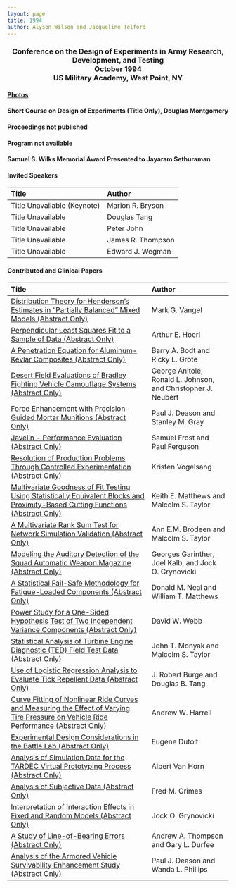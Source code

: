 ```yaml
---
layout: page
title: 1994
author: Alyson Wilson and Jacqueline Telford
---
```

<div align="center"><h3>Conference on the Design of Experiments in Army Research, Development, and Testing<br>
October 1994<br>
US Military Academy, West Point, NY</h3></div>


#### [Photos](https://alysongwilson.github.io/ACAS/DOE5/1994.pdf)

#### Short Course on Design of Experiments (Title Only), Douglas Montgomery

#### Proceedings not published 

#### Program not available

#### Samuel S. Wilks Memorial Award Presented to Jayaram Sethuraman


#### Invited Speakers

| Title | Author |
| :--- | :--- |
| Title Unavailable (Keynote) | Marion R. Bryson |
| Title Unavailable | Douglas Tang |
| Title Unavailable | Peter John |
| Title Unavailable | James R. Thompson |
| Title Unavailable | Edward J. Wegman |


#### Contributed and Clinical Papers

| Title | Author |
| :--- | :--- |
| [Distribution Theory for Henderson’s Estimates in “Partially Balanced” Mixed Models (Abstract Only)](https://alysongwilson.github.io/ACAS/DOE5/DOE40.pdf#page=1) | Mark G. Vangel |
| [Perpendicular Least Squares Fit to a Sample of Data (Abstract Only)](https://alysongwilson.github.io/ACAS/DOE5/DOE40.pdf#page=2) | Arthur E. Hoerl |
| [A Penetration Equation for Aluminum-Kevlar Composites (Abstract Only)](https://alysongwilson.github.io/ACAS/DOE5/DOE40.pdf#page=3) | Barry A. Bodt and Ricky L. Grote |
| [Desert Field Evaluations of Bradley Fighting Vehicle Camouflage Systems (Abstract Only)](https://alysongwilson.github.io/ACAS/DOE5/DOE40.pdf#page=4) | George Anitole, Ronald L. Johnson, and Christopher J. Neubert |
| [Force Enhancement with Precision-Guided Mortar Munitions (Abstract Only)](https://alysongwilson.github.io/ACAS/DOE5/DOE40.pdf#page=5) | Paul J. Deason and Stanley M. Gray |
| [Javelin - Performance Evaluation (Abstract Only)](https://alysongwilson.github.io/ACAS/DOE5/DOE40.pdf#page=6) | Samuel Frost and Paul Ferguson |
| [Resolution of Production Problems Through Controlled Experimentation (Abstract Only)](https://alysongwilson.github.io/ACAS/DOE5/DOE40.pdf#page=7) | Kristen Vogelsang |
| [Multivariate Goodness of Fit Testing Using Statistically Equivalent Blocks and Proximity-Based Cutting Functions (Abstract Only)](https://alysongwilson.github.io/ACAS/DOE5/DOE40.pdf#page=8) | Keith E. Matthews and Malcolm S. Taylor |
| [A Multivariate Rank Sum Test for Network Simulation Validation (Abstract Only)](https://alysongwilson.github.io/ACAS/DOE5/DOE40.pdf#page=9) | Ann E.M. Brodeen and Malcolm S. Taylor |
| [Modeling the Auditory Detection of the Squad Automatic Weapon Magazine (Abstract Only)](https://alysongwilson.github.io/ACAS/DOE5/DOE40.pdf#page=10) | Georges Garinther, Joel Kalb, and Jock O. Grynovicki |
| [A Statistical Fail-Safe Methodology for Fatigue-Loaded Components (Abstract Only)](https://alysongwilson.github.io/ACAS/DOE5/DOE40.pdf#page=11) | Donald M. Neal and William T. Matthews |
| [Power Study for a One-Sided Hypothesis Test of Two Independent Variance Components (Abstract Only)](https://alysongwilson.github.io/ACAS/DOE5/DOE40.pdf#page=12) | David W. Webb |
| [Statistical Analysis of Turbine Engine Diagnostic (TED) Field Test Data (Abstract Only)](https://alysongwilson.github.io/ACAS/DOE5/DOE40.pdf#page=13) | John T. Monyak and Malcolm S. Taylor |
| [Use of Logistic Regression Analysis to Evaluate Tick Repellent Data (Abstract Only)](https://alysongwilson.github.io/ACAS/DOE5/DOE40.pdf#page=14) | J. Robert Burge and Douglas B. Tang |
| [Curve Fitting of Nonlinear Ride Curves and Measuring the Effect of Varying Tire Pressure on Vehicle Ride Performance (Abstract Only)](https://alysongwilson.github.io/ACAS/DOE5/DOE40.pdf#page=15) | Andrew W. Harrell |
| [Experimental Design Considerations in the Battle Lab (Abstract Only)](https://alysongwilson.github.io/ACAS/DOE5/DOE40.pdf#page=16) | Eugene Dutoit |
| [Analysis of Simulation Data for the TARDEC Virtual Prototyping Process (Abstract Only)](https://alysongwilson.github.io/ACAS/DOE5/DOE40.pdf#page=17) | Albert Van Horn |
| [Analysis of Subjective Data (Abstract Only)](https://alysongwilson.github.io/ACAS/DOE5/DOE40.pdf#page=18) | Fred M. Grimes |
| [Interpretation of Interaction Effects in Fixed and Random Models (Abstract Only)](https://alysongwilson.github.io/ACAS/DOE5/DOE40.pdf#page=19) | Jock O. Grynovicki |
| [A Study of Line-of-Bearing Errors (Abstract Only)](https://alysongwilson.github.io/ACAS/DOE5/DOE40.pdf#page=20) | Andrew A. Thompson and Gary L. Durfee |
| [Analysis of the Armored Vehicle Survivability Enhancement Study (Abstract Only)](https://alysongwilson.github.io/ACAS/DOE5/DOE40.pdf#page=21) | Paul J. Deason and Wanda L. Phillips |
